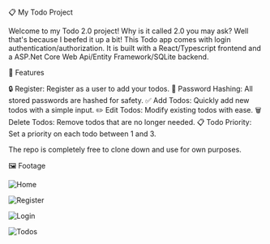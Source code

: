 📋 My Todo Project

Welcome to my Todo 2.0 project! Why is it called 2.0 you may ask? Well that's because I beefed it up a bit! This Todo app comes with login authentication/authorization.
It is built with a React/Typescript frontend and a ASP.Net Core Web Api/Entity Framework/SQLite backend.

🌟 Features

🔒 Register: Register as a user to add your todos.
🔑 Password Hashing: All stored passwords are hashed for safety.
✅ Add Todos: Quickly add new todos with a simple input.
✏️ Edit Todos: Modify existing todos with ease.
🗑️ Delete Todos: Remove todos that are no longer needed.
📋 Todo Priority: Set a priority on each todo between 1 and 3.

The repo is completely free to clone down and use for own purposes.

🖼️ Footage

![Home](https://github.com/MattiasL2001/Todo/assets/45106868/c0f9d699-01b9-413c-bddd-19b3c1875bed)

![Register](https://github.com/MattiasL2001/Todo/assets/45106868/c9d29512-ab02-4304-9352-f7d0f51bfdf8)

![Login](https://github.com/MattiasL2001/Todo/assets/45106868/ae6411c3-0257-4ed3-bdd4-d0916d94c52c)

![Todos](https://github.com/MattiasL2001/Todo/assets/45106868/c7c684d0-413d-4997-b377-44b67dddcfd8)
